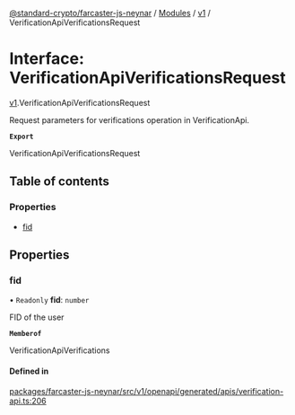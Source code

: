 [@standard-crypto/farcaster-js-neynar](../README.md) / [Modules](../modules.md) / [v1](../modules/v1.md) / VerificationApiVerificationsRequest

# Interface: VerificationApiVerificationsRequest

[v1](../modules/v1.md).VerificationApiVerificationsRequest

Request parameters for verifications operation in VerificationApi.

**`Export`**

VerificationApiVerificationsRequest

## Table of contents

### Properties

- [fid](v1.VerificationApiVerificationsRequest.md#fid)

## Properties

### fid

• `Readonly` **fid**: `number`

FID of the user

**`Memberof`**

VerificationApiVerifications

#### Defined in

[packages/farcaster-js-neynar/src/v1/openapi/generated/apis/verification-api.ts:206](https://github.com/standard-crypto/farcaster-js/blob/main/packages/farcaster-js-neynar/src/v1/openapi/generated/apis/verification-api.ts#L206)
